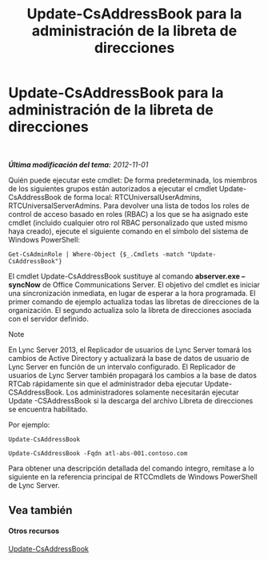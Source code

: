 ﻿---
title: Update-CsAddressBook para la administración de la libreta de direcciones
TOCTitle: Update-CsAddressBook para la administración de la libreta de direcciones
ms:assetid: 0ffd2ef8-201c-44aa-8c64-1c7b0eaa7d48
ms:mtpsurl: https://technet.microsoft.com/es-es/library/Gg429695(v=OCS.15)
ms:contentKeyID: 48274456
ms.date: 01/07/2017
mtps_version: v=OCS.15
ms.translationtype: HT
---

# Update-CsAddressBook para la administración de la libreta de direcciones

 

_**Última modificación del tema:** 2012-11-01_

Quién puede ejecutar este cmdlet: De forma predeterminada, los miembros de los siguientes grupos están autorizados a ejecutar el cmdlet Update-CsAddressBook de forma local: RTCUniversalUserAdmins, RTCUniversalServerAdmins. Para devolver una lista de todos los roles de control de acceso basado en roles (RBAC) a los que se ha asignado este cmdlet (incluido cualquier otro rol RBAC personalizado que usted mismo haya creado), ejecute el siguiente comando en el símbolo del sistema de Windows PowerShell:

    Get-CsAdminRole | Where-Object {$_.Cmdlets -match "Update-CsAddressBook"}

El cmdlet Update-CsAddressBook sustituye al comando **abserver.exe –syncNow** de Office Communications Server. El objetivo del cmdlet es iniciar una sincronización inmediata, en lugar de esperar a la hora programada. El primer comando de ejemplo actualiza todas las libretas de direcciones de la organización. El segundo actualiza solo la libreta de direcciones asociada con el servidor definido.


> [!NOTE]
> En Lync Server 2013, el Replicador de usuarios de Lync Server tomará los cambios de Active Directory y actualizará la base de datos de usuario de Lync Server en función de un intervalo configurado. El Replicador de usuarios de Lync Server también propagará los cambios a la base de datos RTCab rápidamente sin que el administrador deba ejecutar Update-CSAddressBook. Los administradores solamente necesitarán ejecutar Update -CSAddressBook si la descarga del archivo Libreta de direcciones se encuentra habilitado.



Por ejemplo:

    Update-CsAddressBook

    Update-CsAddressBook -Fqdn atl-abs-001.contoso.com

Para obtener una descripción detallada del comando íntegro, remítase a lo siguiente en la referencia principal de RTCCmdlets de Windows PowerShell de Lync Server.

## Vea también

#### Otros recursos

[Update-CsAddressBook](update-csaddressbook.md)

